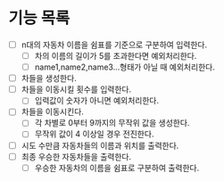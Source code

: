 # 기능 목록
- [ ] n대의 자동차 이름을 쉼표를 기준으로 구분하여 입력한다.
	- [ ] 차의 이름의 길이가 5를 초과한다면 예외처리한다. 
	- [ ] name1,name2,name3...형태가 아닐 때 예외처리한다.
- [ ] 차들을 생성한다.
- [ ] 차들을 이동시킬 횟수를 입력한다.
	- [ ] 입력값이 숫자가 아니면 예외처리한다. 
- [ ] 차들을 이동시킨다.
	- [ ] 각 차별로 0부터 9까지의 무작위 값을 생성한다.
	- [ ] 무작위 값이 4 이상일 경우 전진한다.
- [ ] 시도 수만큼 자동차들의 이름과 위치를 출력한다.
- [ ] 최종 우승한 자동차들을 출력한다.
	- [ ] 우승한 자동차의 이름을 쉼표로 구분하여 출력한다.
